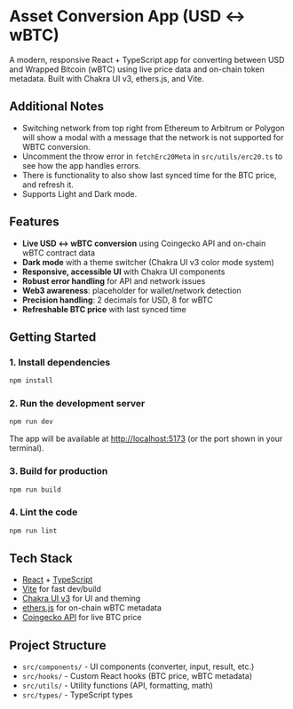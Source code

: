 # Asset Conversion App (USD <-> wBTC)

A modern, responsive React + TypeScript app for converting between USD and Wrapped Bitcoin (wBTC) using live price data and on-chain token metadata. Built with Chakra UI v3, ethers.js, and Vite.

## Additional Notes

- Switching network from top right from Ethereum to Arbitrum or Polygon will show a modal with a message that the network is not supported for WBTC conversion.
- Uncomment the throw error in `fetchErc20Meta` in `src/utils/erc20.ts` to see how the app handles errors.
- There is functionality to also show last synced time for the BTC price, and refresh it.
- Supports Light and Dark mode.

## Features

- **Live USD <-> wBTC conversion** using Coingecko API and on-chain wBTC contract data
- **Dark mode** with a theme switcher (Chakra UI v3 color mode system)
- **Responsive, accessible UI** with Chakra UI components
- **Robust error handling** for API and network issues
- **Web3 awareness**: placeholder for wallet/network detection
- **Precision handling**: 2 decimals for USD, 8 for wBTC
- **Refreshable BTC price** with last synced time

## Getting Started

### 1. Install dependencies

```sh
npm install
```

### 2. Run the development server

```sh
npm run dev
```

The app will be available at [http://localhost:5173](http://localhost:5173) (or the port shown in your terminal).

### 3. Build for production

```sh
npm run build
```

### 4. Lint the code

```sh
npm run lint
```

## Tech Stack

- [React](https://react.dev/) + [TypeScript](https://www.typescriptlang.org/)
- [Vite](https://vitejs.dev/) for fast dev/build
- [Chakra UI v3](https://chakra-ui.com/) for UI and theming
- [ethers.js](https://docs.ethers.org/) for on-chain wBTC metadata
- [Coingecko API](https://www.coingecko.com/en/api) for live BTC price

## Project Structure

- `src/components/` - UI components (converter, input, result, etc.)
- `src/hooks/` - Custom React hooks (BTC price, wBTC metadata)
- `src/utils/` - Utility functions (API, formatting, math)
- `src/types/` - TypeScript types
